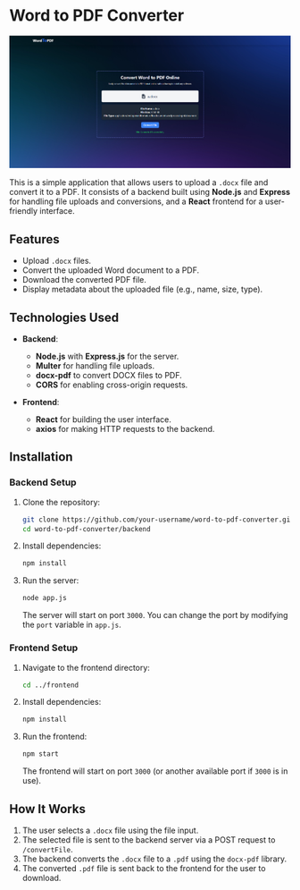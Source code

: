 # Word to PDF Converter

![Word to PDF Converter](https://github.com/shavybachata/PdfConverter/blob/master/Rapidfort.png)

This is a simple application that allows users to upload a `.docx` file and convert it to a PDF. It consists of a backend built using **Node.js** and **Express** for handling file uploads and conversions, and a **React** frontend for a user-friendly interface.

## Features

- Upload `.docx` files.
- Convert the uploaded Word document to a PDF.
- Download the converted PDF file.
- Display metadata about the uploaded file (e.g., name, size, type).

## Technologies Used

- **Backend**: 
  - **Node.js** with **Express.js** for the server.
  - **Multer** for handling file uploads.
  - **docx-pdf** to convert DOCX files to PDF.
  - **CORS** for enabling cross-origin requests.
  
- **Frontend**: 
  - **React** for building the user interface.
  - **axios** for making HTTP requests to the backend.

## Installation

### Backend Setup

1. Clone the repository:
    ```bash
    git clone https://github.com/your-username/word-to-pdf-converter.git
    cd word-to-pdf-converter/backend
    ```

2. Install dependencies:
    ```bash
    npm install
    ```

3. Run the server:
    ```bash
    node app.js
    ```

    The server will start on port `3000`. You can change the port by modifying the `port` variable in `app.js`.

### Frontend Setup

1. Navigate to the frontend directory:
    ```bash
    cd ../frontend
    ```

2. Install dependencies:
    ```bash
    npm install
    ```

3. Run the frontend:
    ```bash
    npm start
    ```

    The frontend will start on port `3000` (or another available port if `3000` is in use).

## How It Works

1. The user selects a `.docx` file using the file input.
2. The selected file is sent to the backend server via a POST request to `/convertFile`.
3. The backend converts the `.docx` file to a `.pdf` using the `docx-pdf` library.
4. The converted `.pdf` file is sent back to the frontend for the user to download.

